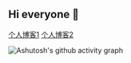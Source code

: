 ## Hi everyone 👋

[个人博客1](https://cactusli.net)          [个人博客2](https://blog.199228.xyz/)



![Ashutosh's github activity graph](https://github-readme-activity-graph.vercel.app/graph?username=lixuanfengs&bg_color=FFFFFF&color=00CC66&line=00CC99&point=24292e&area=true&hide_border=true)





